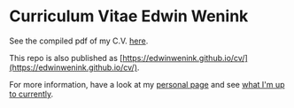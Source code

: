 # Curriculum Vitae Edwin Wenink

See the compiled pdf of my C.V. [here](https://raw.githubusercontent.com/EdwinWenink/cv/main/cv.pdf).

This repo is also published as [https://edwinwenink.github.io/cv/](https://edwinwenink.github.io/cv/).

For more information, have a look at my [personal page](https://www.edwinwenink.xyz/~ejw/) and see [what I'm up to currently](https://www.edwinwenink.xyz/now/).


